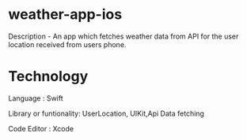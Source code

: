 # weather-app-ios
Description - An app which fetches weather data from API for the user location received from users phone.

# Technology
Language : Swift

Library or funtionality: UserLocation, UIKit,Api Data fetching

Code Editor : Xcode
